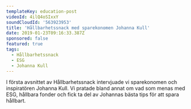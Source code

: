 ```yaml
---
templateKey: education-post
videoId: 4ilQ4oSIxxY
soundCloudId: '563923953'
title: 'Hållbarhetssnack med sparekonomen Johanna Kull'
date: 2019-01-23T09:16:33.387Z
sponsored: false
featured: true
tags:
  - Hållbarhetssnack
  - ESG
  - Johanna Kull
---
```

I första avsnittet av Hållbarhetssnack intervjuade vi sparekonomen och inspiratören Johanna Kull. Vi pratade bland annat om vad som menas med ESG, hållbara fonder och fick ta del av Johannas bästa tips för att spara hållbart.